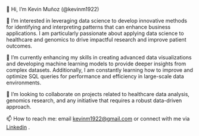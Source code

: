

👋 Hi, I’m Kevin Muñoz (@kevinm1922)

👀 I’m interested in leveraging data science to develop innovative methods for identifying and interpreting patterns that can enhance business applications. I am particularly passionate about applying data science to healthcare and genomics to drive impactful research and improve patient outcomes.

🌱 I’m currently enhancing my skills in creating advanced data visualizations and developing machine learning models to provide deeper insights from complex datasets. Additionally, I am constantly learning how to improve and optimize SQL queries for performance and efficiency in large-scale data environments.

💞️ I’m looking to collaborate on projects related to healthcare data analysis, genomics research, and any initiative that requires a robust data-driven approach.

📫 How to reach me: email kevinm1922@gmail.com or connect with me via [Linkedin](https://www.linkedin.com/in/kevinm1922/) .

